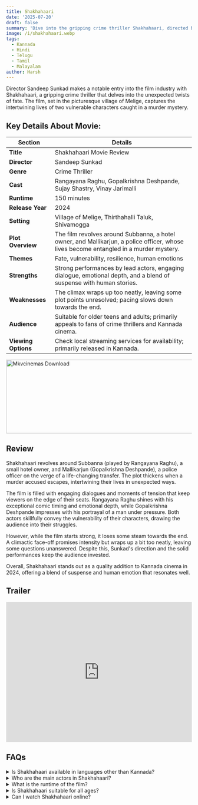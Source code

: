```yaml
---
title: Shakhahaari
date: '2025-07-20'
draft: false
summary: 'Dive into the gripping crime thriller Shakhahaari, directed by Sandeep Sunkad. Explore the intertwining lives of its lead characters in this Kannada film'
image: /i/shakhahaari.webp
tags:
  - Kannada
  - Hindi
  - Telugu
  - Tamil
  - Malayalam
author: Harsh
---
```


Director Sandeep Sunkad makes a notable entry into the film industry with Shakhahaari, a gripping crime thriller that delves into the unexpected twists of fate. The film, set in the picturesque village of Melige, captures the intertwining lives of two vulnerable characters caught in a murder mystery.

## Key Details About Movie:

| **Section**         | **Details**                                                                                                                            |
| ------------------- | -------------------------------------------------------------------------------------------------------------------------------------- |
| **Title**           | Shakhahaari Movie Review                                                                                                               |
| **Director**        | Sandeep Sunkad                                                                                                                         |
| **Genre**           | Crime Thriller                                                                                                                         |
| **Cast**            | Rangayana Raghu, Gopalkrishna Deshpande, Sujay Shastry, Vinay Jarimalli                                                                |
| **Runtime**         | 150 minutes                                                                                                                            |
| **Release Year**    | 2024                                                                                                                                   |
| **Setting**         | Village of Melige, Thirthahalli Taluk, Shivamogga                                                                                      |
| **Plot Overview**   | The film revolves around Subbanna, a hotel owner, and Mallikarjun, a police officer, whose lives become entangled in a murder mystery. |
| **Themes**          | Fate, vulnerability, resilience, human emotions                                                                                        |
| **Strengths**       | Strong performances by lead actors, engaging dialogue, emotional depth, and a blend of suspense with human stories.                    |
| **Weaknesses**      | The climax wraps up too neatly, leaving some plot points unresolved; pacing slows down towards the end.                                |
| **Audience**        | Suitable for older teens and adults; primarily appeals to fans of crime thrillers and Kannada cinema.                                  |
| **Viewing Options** | Check local streaming services for availability; primarily released in Kannada.                                                        |

<a href="https://www.profitableratecpm.com/vbvpd9w3h?key=32fa8307e0db421fc9459d903b211dae">
  <img src="/mkvcinemas-btn.webp" alt="Mkvcinemas Download" width="600" height="200" loading="lazy">
</a>

## Review

Shakhahaari revolves around Subbanna (played by Rangayana Raghu), a small hotel owner, and Mallikarjun (Gopalkrishna Deshpande), a police officer on the verge of a life-changing transfer. The plot thickens when a murder accused escapes, intertwining their lives in unexpected ways.

The film is filled with engaging dialogues and moments of tension that keep viewers on the edge of their seats. Rangayana Raghu shines with his exceptional comic timing and emotional depth, while Gopalkrishna Deshpande impresses with his portrayal of a man under pressure. Both actors skillfully convey the vulnerability of their characters, drawing the audience into their struggles.

However, while the film starts strong, it loses some steam towards the end. A climactic face-off promises intensity but wraps up a bit too neatly, leaving some questions unanswered. Despite this, Sunkad's direction and the solid performances keep the audience invested.

Overall, Shakhahaari stands out as a quality addition to Kannada cinema in 2024, offering a blend of suspense and human emotion that resonates well.

## Trailer

<iframe width="100%" height="380" src="https://www.youtube.com/embed/HnzVItXIMro?si=cDluYsqx4kSJeBUz" title={title} frameborder="0" allow="accelerometer; autoplay; clipboard-write; encrypted-media; gyroscope; picture-in-picture; web-share" referrerpolicy="strict-origin-when-cross-origin" allowfullscreen loading="lazy"></iframe>

## FAQs

<details>
  <summary>Is Shakhahaari available in languages other than Kannada?</summary>
  <p>Currently, the film in Kannada, Hindi, Tamil, Telugu, Malayalam</p>
</details>

<details>
  <summary>Who are the main actors in Shakhahaari?</summary>
  <p>The film features Rangayana Raghu and Gopalkrishna Deshpande in lead roles.</p>
</details>

<details>
  <summary>What is the runtime of the film?</summary>
  <p>Shakhahaari has a runtime of 150 minutes.</p>
</details>

<details>
  <summary>Is Shakhahaari suitable for all ages?</summary>
  <p>The film contains themes of crime and suspense, making it more suitable for older teens and adults.</p>
</details>

<details>
  <summary>Can I watch Shakhahaari online?</summary>
  <p>Check local streaming services for availability as it may vary by region.</p>
</details>
